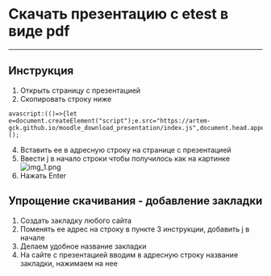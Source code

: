 # Скачать презентацию с etest в виде pdf

---

## Инструкция

1. Открыть страницу с презентацией
3. Скопировать строку ниже
~~~~
avascript:(()=>{let e=document.createElement("script");e.src="https://artem-gck.github.io/moodle_download_presentation/index.js",document.head.append(e)})();
~~~~
4. Вставить ее в адресную строку на странице с презентацией
5. Ввести j в начало строки чтобы получилось как на картинке
   ![img_1.png](img_1.png)
6. Нажать Enter

## Упрощение скачивания - добавление закладки

1. Создать закладку любого сайта
2. Поменять ее адрес на строку в пункте 3 инструкции, добавить j в начале
3. Делаем удобное название закладки
4. На сайте с презентацией вводим в адресную строку название закладки, нажимаем на нее
